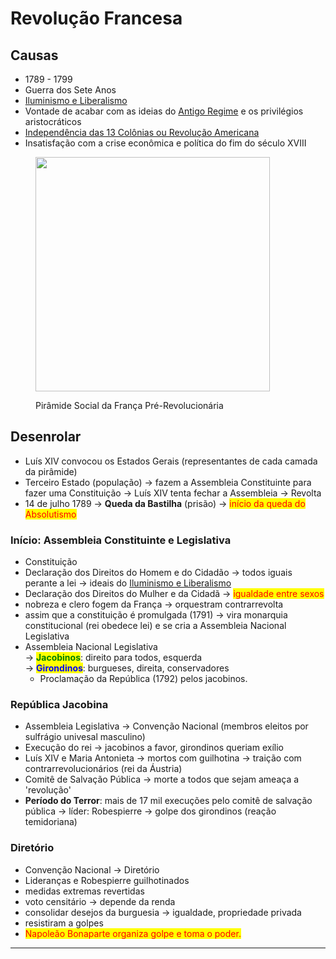 # Revolução Francesa

## Causas

* 1789 - 1799
* Guerra dos Sete Anos
* [Iluminismo e Liberalismo](../idade-moderna/iluminismo-e-liberalismo.md)
* Vontade de acabar com as ideias do [Antigo Regime](../idade-moderna/revolucoes-inglesas/antigo-regime.md) e os privilégios aristocráticos
* [Independência das 13 Colônias ou Revolução Americana](../idade-moderna/independencia-das-13-colonias-ou-revolucao-americana.md)
* Insatisfação com a crise econômica e política do fim do século XVIII

<figure><img src="https://i.imgur.com/KOFMuh6.png" alt="" width="375"><figcaption><p>Pirâmide Social da França Pré-Revolucionária</p></figcaption></figure>

## Desenrolar

* Luís XIV convocou os Estados Gerais (representantes de cada camada da pirâmide)
* Terceiro Estado (população) → fazem a Assembleia Constituinte para fazer uma Constituição → Luís XIV tenta fechar a Assembleia → Revolta
* 14 de julho 1789 → **Queda da Bastilha** (prisão) → <mark style="color:red;">início da queda do Absolutismo</mark>

### Início: Assembleia Constituinte e Legislativa

* Constituição
* Declaração dos Direitos do Homem e do Cidadão → todos iguais perante a lei → ideais do [Iluminismo e Liberalismo](../idade-moderna/iluminismo-e-liberalismo.md)
* Declaração dos Direitos do Mulher e da Cidadã → <mark style="color:red;">igualdade entre sexos</mark>
* nobreza e clero fogem da França → orquestram contrarrevolta
* assim que a constituição é promulgada (1791) → vira monarquia constitucional (rei obedece lei) e se cria a Assembleia Nacional Legislativa
* Assembleia Nacional Legislativa \
  → <mark style="color:green;">**Jacobinos**</mark>: direito para todos, esquerda \
  → <mark style="color:blue;">**Girondinos**</mark>: burgueses, direita, conservadores
  * Proclamação da República (1792) pelos jacobinos.

### República Jacobina

* Assembleia Legislativa → Convenção Nacional (membros eleitos por sulfrágio univesal masculino)
* Execução do rei → jacobinos a favor, girondinos queriam exílio
* Luís XIV e Maria Antonieta → mortos com guilhotina → traição com contrarrevolucionários (rei da Áustria)
* Comitê de Salvação Pública → morte a todos que sejam ameaça a 'revolução'
* **Período do Terror**: mais de 17 mil execuções pelo comitê de salvação pública → líder: Robespierre → golpe dos girondinos (reação temidoriana)

### Diretório

* Convenção Nacional → Diretório
* Lideranças e Robespierre guilhotinados
* medidas extremas revertidas
* voto censitário → depende da renda
* consolidar desejos da burguesia → igualdade, propriedade privada
* resistiram a golpes
* <mark style="color:red;">Napoleão Bonaparte organiza golpe e toma o poder.</mark>

***
